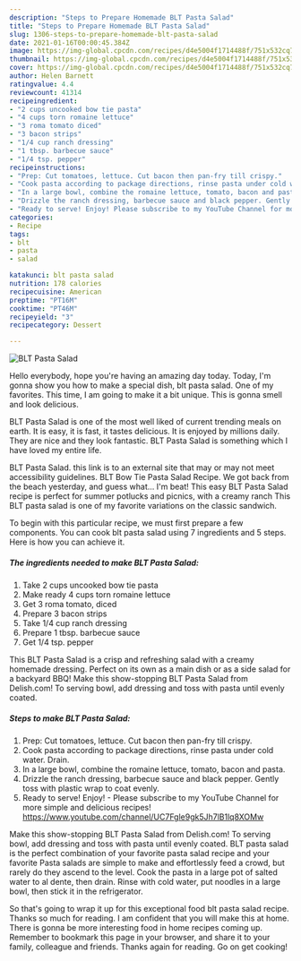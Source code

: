 ```yaml
---
description: "Steps to Prepare Homemade BLT Pasta Salad"
title: "Steps to Prepare Homemade BLT Pasta Salad"
slug: 1306-steps-to-prepare-homemade-blt-pasta-salad
date: 2021-01-16T00:00:45.384Z
image: https://img-global.cpcdn.com/recipes/d4e5004f1714488f/751x532cq70/blt-pasta-salad-recipe-main-photo.jpg
thumbnail: https://img-global.cpcdn.com/recipes/d4e5004f1714488f/751x532cq70/blt-pasta-salad-recipe-main-photo.jpg
cover: https://img-global.cpcdn.com/recipes/d4e5004f1714488f/751x532cq70/blt-pasta-salad-recipe-main-photo.jpg
author: Helen Barnett
ratingvalue: 4.4
reviewcount: 41314
recipeingredient:
- "2 cups uncooked bow tie pasta"
- "4 cups torn romaine lettuce"
- "3 roma tomato diced"
- "3 bacon strips"
- "1/4 cup ranch dressing"
- "1 tbsp. barbecue sauce"
- "1/4 tsp. pepper"
recipeinstructions:
- "Prep: Cut tomatoes, lettuce. Cut bacon then pan-fry till crispy."
- "Cook pasta according to package directions, rinse pasta under cold water. Drain."
- "In a large bowl, combine the romaine lettuce, tomato, bacon and pasta."
- "Drizzle the ranch dressing, barbecue sauce and black pepper. Gently toss with plastic wrap to coat evenly."
- "Ready to serve! Enjoy! Please subscribe to my YouTube Channel for more simple and delicious recipes! https://www.youtube.com/channel/UC7Fgle9gk5Jh7lB1lq8XOMw"
categories:
- Recipe
tags:
- blt
- pasta
- salad

katakunci: blt pasta salad 
nutrition: 178 calories
recipecuisine: American
preptime: "PT16M"
cooktime: "PT46M"
recipeyield: "3"
recipecategory: Dessert

---
```



![BLT Pasta Salad](https://img-global.cpcdn.com/recipes/d4e5004f1714488f/751x532cq70/blt-pasta-salad-recipe-main-photo.jpg)

Hello everybody, hope you're having an amazing day today. Today, I'm gonna show you how to make a special dish, blt pasta salad. One of my favorites. This time, I am going to make it a bit unique. This is gonna smell and look delicious.

BLT Pasta Salad is one of the most well liked of current trending meals on earth. It is easy, it is fast, it tastes delicious. It is enjoyed by millions daily. They are nice and they look fantastic. BLT Pasta Salad is something which I have loved my entire life.

BLT Pasta Salad. this link is to an external site that may or may not meet accessibility guidelines. BLT Bow Tie Pasta Salad Recipe. We got back from the beach yesterday, and guess what… I&#39;m beat! This easy BLT Pasta Salad recipe is perfect for summer potlucks and picnics, with a creamy ranch This BLT pasta salad is one of my favorite variations on the classic sandwich.


To begin with this particular recipe, we must first prepare a few components. You can cook blt pasta salad using 7 ingredients and 5 steps. Here is how you can achieve it.

<!--inarticleads1-->

##### The ingredients needed to make BLT Pasta Salad:

1. Take 2 cups uncooked bow tie pasta
1. Make ready 4 cups torn romaine lettuce
1. Get 3 roma tomato, diced
1. Prepare 3 bacon strips
1. Take 1/4 cup ranch dressing
1. Prepare 1 tbsp. barbecue sauce
1. Get 1/4 tsp. pepper


This BLT Pasta Salad is a crisp and refreshing salad with a creamy homemade dressing. Perfect on its own as a main dish or as a side salad for a backyard BBQ! Make this show-stopping BLT Pasta Salad from Delish.com! To serving bowl, add dressing and toss with pasta until evenly coated. 

<!--inarticleads2-->

##### Steps to make BLT Pasta Salad:

1. Prep: Cut tomatoes, lettuce. Cut bacon then pan-fry till crispy.
1. Cook pasta according to package directions, rinse pasta under cold water. Drain.
1. In a large bowl, combine the romaine lettuce, tomato, bacon and pasta.
1. Drizzle the ranch dressing, barbecue sauce and black pepper. Gently toss with plastic wrap to coat evenly.
1. Ready to serve! Enjoy! - Please subscribe to my YouTube Channel for more simple and delicious recipes! https://www.youtube.com/channel/UC7Fgle9gk5Jh7lB1lq8XOMw


Make this show-stopping BLT Pasta Salad from Delish.com! To serving bowl, add dressing and toss with pasta until evenly coated. BLT pasta salad is the perfect combination of your favorite pasta salad recipe and your favorite Pasta salads are simple to make and effortlessly feed a crowd, but rarely do they ascend to the level. Cook the pasta in a large pot of salted water to al dente, then drain. Rinse with cold water, put noodles in a large bowl, then stick it in the refrigerator. 

So that's going to wrap it up for this exceptional food blt pasta salad recipe. Thanks so much for reading. I am confident that you will make this at home. There is gonna be more interesting food in home recipes coming up. Remember to bookmark this page in your browser, and share it to your family, colleague and friends. Thanks again for reading. Go on get cooking!
